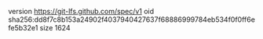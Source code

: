 version https://git-lfs.github.com/spec/v1
oid sha256:dd8f7c8b153a24902f4037940427637f68886999784eb534f0f0ff6efe5b32e1
size 1624
